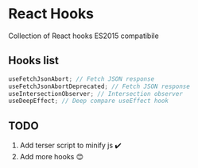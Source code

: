 # React Hooks

Collection of React hooks ES2015 compatibile

## Hooks list

```js
useFetchJsonAbort; // Fetch JSON response
useFetchJsonAbortDeprecated; // Fetch JSON response
useIntersectionObserver; // Intersection observer
useDeepEffect; // Deep compare useEffect hook
```

## TODO

1. Add terser script to minify js :heavy_check_mark:
2. Add more hooks :blush:
